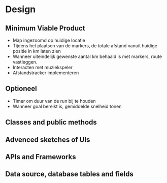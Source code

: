 # Design

## Minimum Viable Product
* Map ingezoomd op huidige locatie
* Tijdens het plaatsen van de markers, de totale afstand vanuit huidige positie in km laten zien
* Wanneer uiteindelijk gewenste aantal km behaald is met markers, route vastleggen.
* Interacten met muziekspeler
* Afstandstracker implementeren

## Optioneel
* Timer om duur van de run bij te houden
* Wanneer goal bereikt is, gemiddelde snelheid tonen

## Classes and public methods

## Advenced sketches of UIs

## APIs and Frameworks

## Data source, database tables and fields
